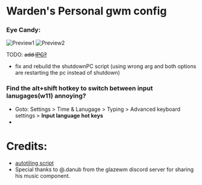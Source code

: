 # Warden's Personal gwm config
### Eye Candy:
![Preview1](https://github.com/warden7383/glazeConfig/assets/119640854/6acf85e7-4cad-4766-ba09-bc91402f2a09)
![Preview2](https://github.com/warden7383/glazeConfig/assets/119640854/d0b50b48-3b81-4701-ae1a-28a2ae0ad364)

TODO: ~~add [IPC?](https://github.com/glazerdesktop/GlazeWM-js?tab=readme-ov-file)~~
- fix and rebuild the shutdownPC script (using wrong arg and both options are restarting the pc instead of shutdown)
### Find the alt+shift hotkey to switch between input lanugages(w11) annoying?
- Goto: Settings > Time & Lanugage > Typing > Advanced keyboard settings > **Input language hot keys**
- 

# Credits:
- [autotiling script](https://github.com/cigh033/GlazeWM-autotiling-python)
- Special thanks to @.danub from the glazewm discord server for sharing his music component.
